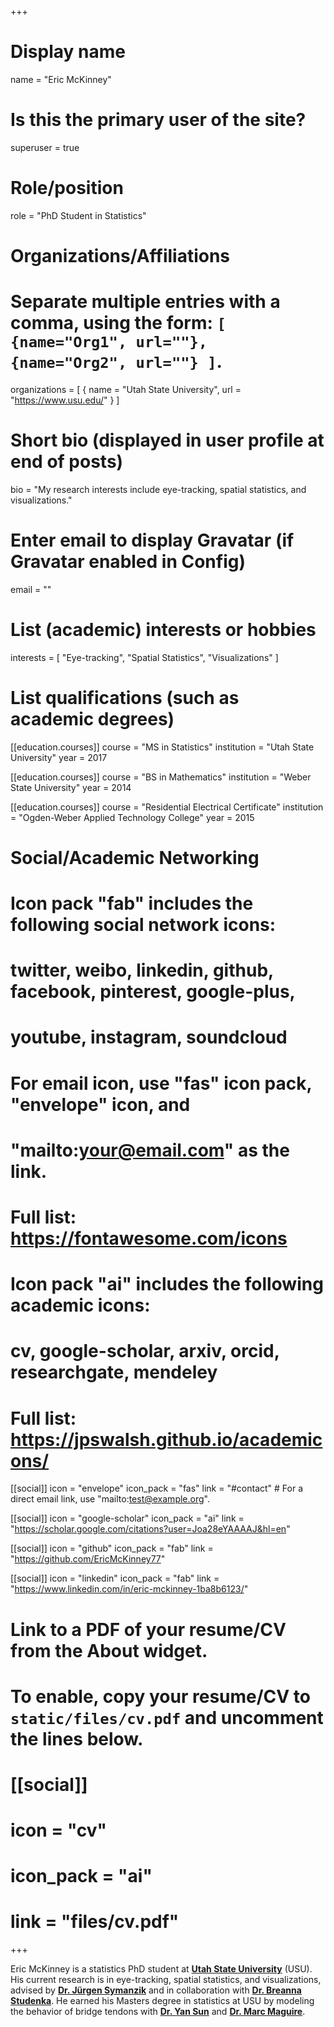+++
# Display name
name = "Eric McKinney"

# Is this the primary user of the site?
superuser = true

# Role/position
role = "PhD Student in Statistics"

# Organizations/Affiliations
#   Separate multiple entries with a comma, using the form: `[ {name="Org1", url=""}, {name="Org2", url=""} ]`.
organizations = [ { name = "Utah State University", url = "https://www.usu.edu/" } ]

# Short bio (displayed in user profile at end of posts)
bio = "My research interests include eye-tracking, spatial statistics, and visualizations."

# Enter email to display Gravatar (if Gravatar enabled in Config)
email = ""

# List (academic) interests or hobbies
interests = [
  "Eye-tracking",
  "Spatial Statistics",
  "Visualizations"
]

# List qualifications (such as academic degrees)
[[education.courses]]
  course = "MS in Statistics"
  institution = "Utah State University"
  year = 2017

[[education.courses]]
  course = "BS in Mathematics"
  institution = "Weber State University"
  year = 2014

[[education.courses]]
  course = "Residential Electrical Certificate"
  institution = "Ogden-Weber Applied Technology College"
  year = 2015

# Social/Academic Networking
#
# Icon pack "fab" includes the following social network icons:
#
#   twitter, weibo, linkedin, github, facebook, pinterest, google-plus,
#   youtube, instagram, soundcloud
#
#   For email icon, use "fas" icon pack, "envelope" icon, and
#   "mailto:your@email.com" as the link.
#
#   Full list: https://fontawesome.com/icons
#
# Icon pack "ai" includes the following academic icons:
#
#   cv, google-scholar, arxiv, orcid, researchgate, mendeley
#
#   Full list: https://jpswalsh.github.io/academicons/

[[social]]
  icon = "envelope"
  icon_pack = "fas"
  link = "#contact"  # For a direct email link, use "mailto:test@example.org".

[[social]]
  icon = "google-scholar"
  icon_pack = "ai"
  link = "https://scholar.google.com/citations?user=Joa28eYAAAAJ&hl=en"

[[social]]
  icon = "github"
  icon_pack = "fab"
  link = "https://github.com/EricMcKinney77"

[[social]]
  icon = "linkedin"
  icon_pack = "fab"
  link = "https://www.linkedin.com/in/eric-mckinney-1ba8b6123/"

# Link to a PDF of your resume/CV from the About widget.
# To enable, copy your resume/CV to `static/files/cv.pdf` and uncomment the lines below.
# [[social]]
#   icon = "cv"
#   icon_pack = "ai"
#   link = "files/cv.pdf"

+++

Eric McKinney is a statistics PhD student at [**Utah State University**](https://www.usu.edu/) (USU). His current research is in eye-tracking, spatial statistics, and visualizations, advised by [**Dr. Jürgen Symanzik**](http://www.math.usu.edu/symanzik/) and in collaboration with [**Dr. Breanna Studenka**](https://khs.usu.edu/people/studenka-breanna). He earned his Masters degree in statistics at USU by modeling the behavior of bridge tendons with [**Dr. Yan Sun**](http://www.math.usu.edu/people/yansun_facultypage) and [**Dr. Marc Maguire**](https://cee.usu.edu/people/faculty/maguire-marc).

